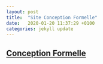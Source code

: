 ```yaml
---
layout: post
title:  "Site Conception Formelle"
date:   2020-01-20 11:37:29 +0100
categories: jekyll update
---
```


## [Conception Formelle](http://dept-info.labri.fr/~griffaul/Enseignement/CF_M1/)
